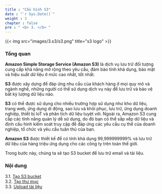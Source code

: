 ```yaml
---
title : "Cấu hình S3"
date : "`r Sys.Date()`"
weight : 3
chapter : false
pre : " <b> 3. </b> "
---
```


{{< img src="images/3.s3/s3.png" title="s3 logo" >}}

### Tổng quan

**Amazon Simple Storage Service (Amazon S3)** là dịch vụ lưu trữ đối tượng cung cấp khả năng mở rộng theo yêu cầu, đảm bảo tính khả dụng, bảo mật và hiệu suất dữ liệu ở mức cao nhất, tốt nhất.

**S3** được xây dựng để đáp ứng nhu cầu của khách hàng ở mọi quy mô và ngành nghề, những người có thể sử dụng dịch vụ này để lưu trữ và bảo vệ bất kỳ lượng dữ liệu nào.

**S3** có thể được sử dụng cho nhiều trường hợp sử dụng như kho dữ liệu, trang web, ứng dụng di động, sao lưu và khôi phục, lưu trữ, ứng dụng doanh nghiệp, thiết bị IoT và phân tích dữ liệu tuyệt vời. Ngoài ra, Amazon S3 cung cấp các tính năng quản lý dễ sử dụng, do đó bạn có thể sắp xếp dữ liệu và định cấu hình kiểm soát truy cập để đáp ứng các yêu cầu cụ thể của doanh nghiệp, tổ chức và yêu cầu tuân thủ của bạn.

**Amazon S3** được thiết kế để có tính khả dụng 99,999999999% và lưu trữ dữ liệu của hàng triệu ứng dụng cho các công ty trên toàn thế giới.

Trong bước này, chúng ta sẽ tạo S3 bucket để lưu trữ email và tài liệu.

### Nội dung

3.1. [Tạo S3 bucket](3.1-create-bucket/)\
3.2. [Tạo thư mục](3.2-create-folders/)\
3.3. [Upload tài liệu](3.3-upload-documents/)
